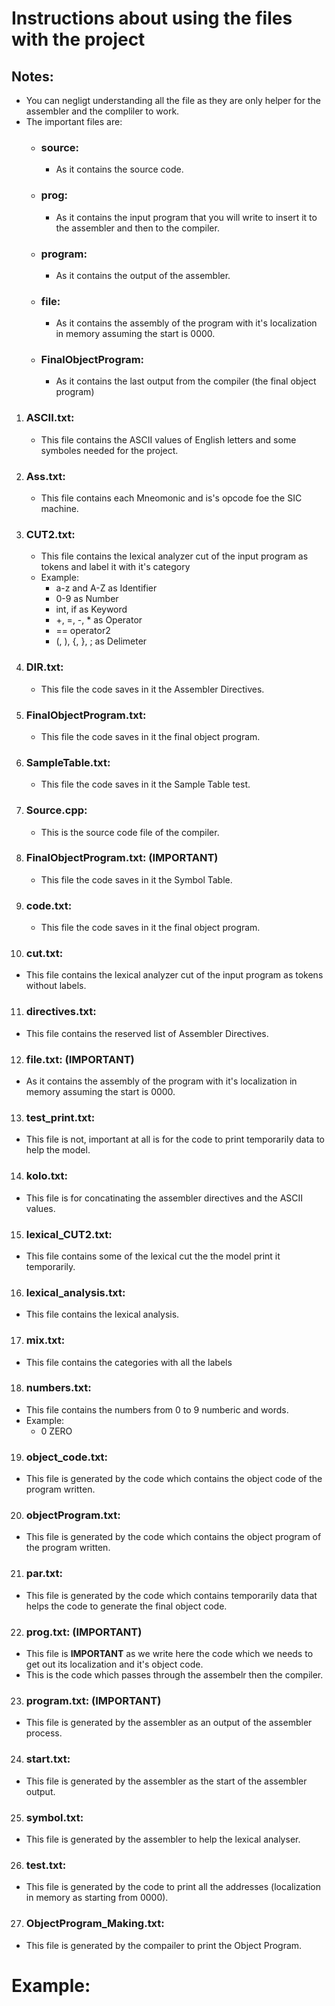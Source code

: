 # **Instructions about using the files with the project**

## **Notes:**
  - You can negligt understanding all the file as they are only helper for the assembler and the compliler to work.
  - The important files are:
    - ### **source:**
        - As it contains the source code.
   
    - ### **prog:**
        - As it contains the input program that you will write to insert it to the assembler and then to the compiler.
   
    - ### **program:**
        - As it contains the output of the assembler.
   
    - ### **file:**
       - As it contains the assembly of the program with it's localization in memory assuming the start is 0000.
       
    - ### **FinalObjectProgram:**
       - As it contains the last output from the compiler (the final object program)
   
1. ### **ASCII.txt:**
   - This file contains the ASCII values of English letters and some symboles needed for the project.

2. ### **Ass.txt:**
   - This file contains each Mneomonic and is's opcode foe the SIC machine.
   
3. ### **CUT2.txt:**
   - This file contains the lexical analyzer cut of the input program as tokens and label it with it's category
   - Example: 
     - a-z and A-Z as Identifier
     - 0-9 as Number
     - int, if as Keyword
     - +, =, -, * as Operator
     - == operator2
     - (, ), {, }, ; as Delimeter

4. ### **DIR.txt:**
   - This file the code saves in it the Assembler Directives.
   
5. ### **FinalObjectProgram.txt:**
   - This file the code saves in it the final object program.
   
6. ### **SampleTable.txt:**
   - This file the code saves in it the Sample Table test.
   
7. ### **Source.cpp:**
   - This is the source code file of the compiler.
   
8. ### **FinalObjectProgram.txt: (IMPORTANT)**
   - This file the code saves in it the Symbol Table.
   
9. ### **code.txt:**
   - This file the code saves in it the final object program.
   
10. ### **cut.txt:**
   - This file contains the lexical analyzer cut of the input program as tokens without labels.
   
11. ### **directives.txt:**
   - This file contains the reserved list of Assembler Directives.

12. ### **file.txt: (IMPORTANT)**
   - As it contains the assembly of the program with it's localization in memory assuming the start is 0000.
   
13. ### **test_print.txt:**
   - This file is not, important at all is for the code to print temporarily data to help the model. 
   
14. ### **kolo.txt:**
   - This file is for concatinating the assembler directives and the ASCII values.
 
15. ### **lexical_CUT2.txt:**
   - This file contains some of the lexical cut the the model print it temporarily.

16. ### **lexical_analysis.txt:**
   - This file contains the lexical analysis.
   
17. ### **mix.txt:**
   - This file contains the categories with all the labels

18. ### **numbers.txt:**
   - This file contains the numbers from 0 to 9 numberic and words.
   - Example:
     - 0 ZERO
     
19. ### **object_code.txt:**
   - This file is generated by the code which contains the object code of the program written.
   
20. ### **objectProgram.txt:**
   - This file is generated by the code which contains the object program of the program written.

21. ### **par.txt:**
   - This file is generated by the code which contains temporarily data that helps the code to generate the final object code.

22. ### **prog.txt: (IMPORTANT)**
   - This file is **IMPORTANT** as we write here the code which we needs to get out its localization and it's object code.
   - This is the code which passes through the assembelr then the compiler.
   
23. ### **program.txt: (IMPORTANT)**
   - This file is generated by the assembler as an output of the assembler process.

24. ### **start.txt:**
   - This file is generated by the assembler as the start of the assembler output.
   
25. ### **symbol.txt:**
   - This file is generated by the assembler to help the lexical analyser.
   
26. ### **test.txt:**
   - This file is generated by the code to print all the addresses (localization in memory as starting from 0000).
   
27. ### **ObjectProgram_Making.txt:**
   - This file is generated by the compailer to print the Object Program.


# Example:

